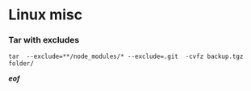 # Linux misc

### Tar with excludes


```
tar  --exclude=**/node_modules/* --exclude=.git  -cvfz backup.tgz folder/

```

***eof***